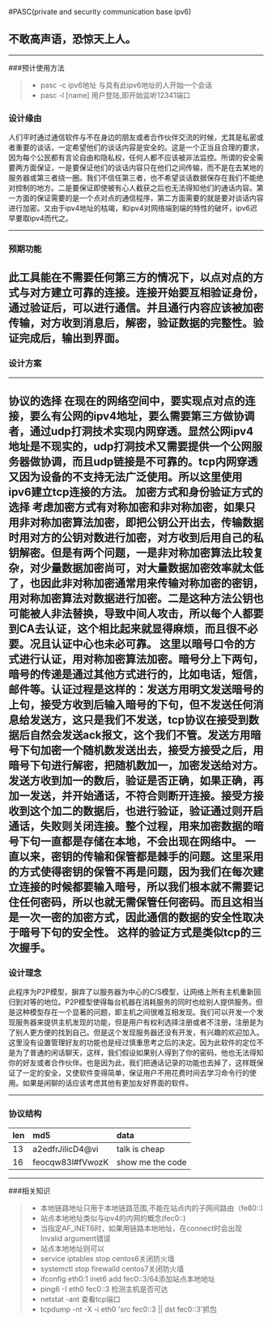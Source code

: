 #PASC(private and security communication base ipv6)
## 不敢高声语，恐惊天上人。

------

###预计使用方法
> * pasc -c  ipv6地址   与具有此ipv6地址的人开始一个会话
> * pasc -l  [name] 用户登陆,即开始监听12341端口

### 设计缘由
人们平时通过通信软件与不在身边的朋友或者合作伙伴交流的时候，尤其是私密或者重要的谈话，一定希望他们的谈话内容是安全的。这是一个正当且合理的要求，因为每个公民都有言论自由和隐私权，任何人都不应该被非法监控。所谓的安全需要两方面保证，一是要保证他们的谈话内容只在他们之间传输，而不是在去某地的服务器或第三者绕一圈。我们不信任第三者，也不希望谈话数据保存在我们不能绝对控制的地方。二是要保证即使被有心人截获之后也无法得知他们的通话内容。第一方面的保证需要的是一个点对点的通信程序，第二方面需要的就是要对谈话内容进行加密。又由于ipv4地址的枯竭，和ipv4对网络端到端的特性的破坏，ipv6迟早要取ipv4而代之。

------

### 预期功能
此工具能在不需要任何第三方的情况下，以点对点的方式与对方建立可靠的连接。连接开始要互相验证身份，通过验证后，可以进行通信。并且通行内容应该被加密传输，对方收到消息后，解密，验证数据的完整性。验证完成后，输出到界面。
-------

### 设计方案
------
协议的选择
在现在的网络空间中，要实现点对点的连接，要么有公网的ipv4地址，要么需要第三方做协调者，通过udp打洞技术实现内网穿透。显然公网ipv4地址是不现实的，udp打洞技术又需要提供一个公网服务器做协调，而且udp链接是不可靠的。tcp内网穿透又因为设备的不支持无法广泛使用。所以这里使用ipv6建立tcp连接的方法。
加密方式和身份验证方式的选择
考虑加密方式有对称加密和非对称加密，如果只用非对称加密算法加密，即把公钥公开出去，传输数据时用对方的公钥对数进行加密，对方收到后用自己的私钥解密。但是有两个问题，一是非对称加密算法比较复杂，对少量数据加密尚可，对大量数据加密效率就太低了，也因此非对称加密通常用来传输对称加密的密钥，用对称加密算法对数据进行加密。二是这种方法公钥也可能被人非法替换，导致中间人攻击，所以每个人都要到CA去认证，这个相比起来就显得麻烦，而且很不必要。况且认证中心也未必可靠。
这里以暗号口令的方式进行认证，用对称加密算法加密。暗号分上下两句，暗号的传递是通过其他方式进行的，比如电话，短信，邮件等。认证过程是这样的：发送方用明文发送暗号的上句，接受方收到后输入暗号的下句，但不发送任何消息给发送方，这只是我们不发送，tcp协议在接受到数据后自然会发送ack报文，这个我们不管。发送方用暗号下句加密一个随机数发送出去，接受方接受之后，用暗号下句进行解密，把随机数加一，加密发送给对方。发送方收到加一的数后，验证是否正确，如果正确，再加一发送，并开始通话，不符合则断开连接。接受方接收到这个加二的数据后，也进行验证，验证通过则开启通话，失败则关闭连接。整个过程，用来加密数据的暗号下句一直都是存储在本地，不会出现在网络中。
一直以来，密钥的传输和保管都是棘手的问题。这里采用的方式使得密钥的保管不再是问题，因为我们在每次建立连接的时候都要输入暗号，所以我们根本就不需要记住任何密码，所以也就无需保管任何密码。而且这相当是一次一密的加密方式，因此通信的数据的安全性取决于暗号下句的安全性。
这样的验证方式是类似tcp的三次握手。
--------

### 设计理念
此程序为P2P模型，摒弃了以服务器为中心的C/S模型，让网络上所有主机重新回归到对等的地位。P2P模型使得每台机器在消耗服务的同时也给别人提供服务。但是这种模型存在一个显著的问题，即主机之间很难互相发现。我们可以开发一个发现服务器来提供主机发现的功能，但是用户有权利选择注册或者不注册，注册是为了别人更方便的找到自己。但是这个发现服务器还没有开发，有兴趣的欢迎加入。这里没有设置管理好友的功能也是经过慎重思考之后的决定。因为此软件的定位不是为了普通的闲话聊天，这样，我们假设如果别人得到了你的密码，他也无法得知你的好友或者合作伙伴。也是因为此，我们把通话记录的功能也去掉了，这样既保证了一定的安全，又使软件变得简单，保证用户不用花费时间去学习命令行的使用。如果是闲聊的话应该考虑其他有更加友好界面的软件。

------
### 协议结构
 len     | md5 |  data  
:--------   | :-----  | :----  
 13 |a2edfrJilicD4@vi |talk is cheap
16|feocqw83l#fVwozK|show me the code

------
###相关知识
> * 本地链路地址只用于本地链路范围,不能在站点内的子网间路由（fe80::)
> * 站点本地地址类似与ipv4的内网的概念(fec0::)
> * 当指定AF_INET6时，如果用链路本地地址，在connect时会出现Invalid argument错误
> * 站点本地地址则可以
> * service iptables stop centos6关闭防火墙
> * systemctl stop firewalld centos7关闭防火墙
> * ifconfig eth0:1 inet6 add fec0::3/64添加站点本地地址
> * ping6 -I eth0 fec0::3  检测主机是否可达
> * netstat -ant 查看tcp端口
> * tcpdump -nt -X -i eth0 'src fec0::3 || dst fec0::3'抓包

